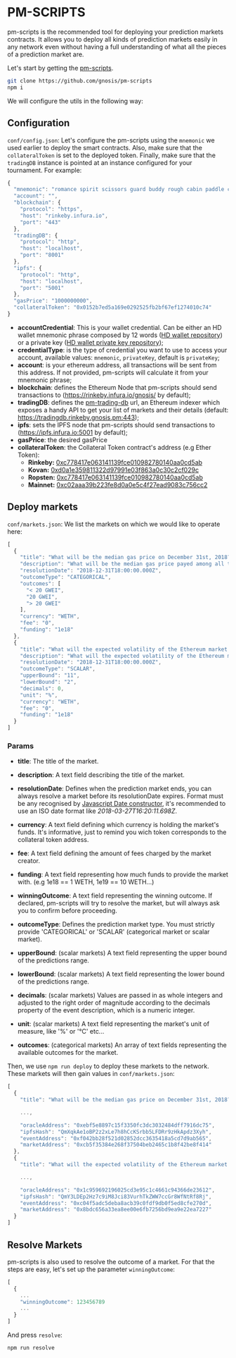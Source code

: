 # PM-SCRIPTS
pm-scripts is the recommended tool for deploying your prediction markets contracts. It allows you to deploy all kinds of prediction markets easily in any network even without having a full understanding of what all the pieces of a prediction market are. 

Let's start by getting the [pm-scripts](https://github.com/gnosis/pm-scripts). 
```sh
git clone https://github.com/gnosis/pm-scripts
npm i
```

We will configure the utils in the following way:

## Configuration

`conf/config.json`: Let's configure the pm-scripts using the `mnemonic` we used earlier to deploy the smart contracts. Also, make sure that the `collateralToken` is set to the deployed token. Finally, make sure that the `tradingDB` instance is pointed at an instance configured for your tournament. For example:

```js
{
  "mnemonic": "romance spirit scissors guard buddy rough cabin paddle cricket cactus clock buddy",
  "account": "",
  "blockchain": {
    "protocol": "https",
    "host": "rinkeby.infura.io",
    "port": "443"
  },
  "tradingDB": {
    "protocol": "http",
    "host": "localhost",
    "port": "8001"
  },
  "ipfs": {
    "protocol": "http",
    "host": "localhost",
    "port": "5001"
  },
  "gasPrice": "1000000000",
  "collateralToken": "0x0152b7ed5a169e0292525fb2bf67ef1274010c74"
}
```

* **accountCredential**: This is your wallet credential. Can be either an HD wallet mnemonic phrase composed by 12 words ([HD wallet repository](https://github.com/trufflesuite/truffle-hdwallet-provider)) or a private key ([HD wallet private key repository](https://github.com/rhlsthrm/truffle-hdwallet-provider-privkey));
* **credentialType**: is the type of credential you want to use to access your account, available values: `mnemonic`, `privateKey`, default is `privateKey`;
* **account**: is your ethereum address, all transactions will be sent from this address. If not provided, pm-scripts will calculate it from your mnemonic phrase;
* **blockchain**: defines the Ethereum Node that pm-scripts should send transactions to (https://rinkeby.infura.io/gnosis/ by default);
* **tradingDB**: defines the [pm-trading-db](pm-trading-db/) url, an Ethereum indexer which exposes a handy API to get your list of markets and their details (default: https://tradingdb.rinkeby.gnosis.pm:443);
* **ipfs**: sets the IPFS node that pm-scripts should send transactions to (https://ipfs.infura.io:5001 by default);
* **gasPrice**: the desired gasPrice
* **collateralToken**: the Collateral Token contract's address (e.g Ether Token):
  - **Rinkeby:** [0xc778417e063141139fce010982780140aa0cd5ab](https://rinkeby.etherscan.io/address/0xc778417e063141139fce010982780140aa0cd5ab)
  - **Kovan:** [0xd0a1e359811322d97991e03f863a0c30c2cf029c](https://kovan.etherscan.io/address/0xd0a1e359811322d97991e03f863a0c30c2cf029c)
  - **Ropsten:** [0xc778417e063141139fce010982780140aa0cd5ab](https://ropsten.etherscan.io/address/0xc778417e063141139fce010982780140aa0cd5ab)
  - **Mainnet:** [0xc02aaa39b223fe8d0a0e5c4f27ead9083c756cc2](https://etherscan.io/address/0xc02aaa39b223fe8d0a0e5c4f27ead9083c756cc2)

## Deploy markets

`conf/markets.json`: We list the markets on which we would like to operate here:

```js
[
  {
    "title": "What will be the median gas price on December 31st, 2018?",
    "description": "What will be the median gas price payed among all transactions on December 31st, 2018?",
    "resolutionDate": "2018-12-31T18:00:00.000Z",
    "outcomeType": "CATEGORICAL",
    "outcomes": [
      "< 20 GWEI",
      "20 GWEI",
      "> 20 GWEI"
    ],
    "currency": "WETH",
    "fee": "0",
    "funding": "1e18"
  },
  {
    "title": "What will the expected volatility of the Ethereum market be by December 31st over a 30-day estimate?",
    "description": "What will the expected volatility of the Ethereum market be by December 31st, 2018, over a 30-day estimate? Source: https://www.buybitcoinworldwide.com/ethereum-volatility/",
    "resolutionDate": "2018-12-31T18:00:00.000Z",
    "outcomeType": "SCALAR",
    "upperBound": "11",
    "lowerBound": "2",
    "decimals": 0,
    "unit": "%",
    "currency": "WETH",
    "fee": "0",
    "funding": "1e18"
  }
]
```
### Params
* **title**: The title of the market.

* **description**: A text field describing the title of the market.

* **resolutionDate**: Defines when the prediction market ends, you can always resolve a market before its resolutionDate expires.
Format must be any recognised by
[Javascript Date constructor](https://developer.mozilla.org/en-US/docs/Web/JavaScript/Reference/Global_Objects/Date),
it's recommended to use an ISO date format like *2018-03-27T16:20:11.698Z*.

* **currency**: A text field defining which currency is holding the market's funds. It's informative, just to remind you wich token corresponds to the collateral token address.

* **fee**: A text field defining the amount of fees charged by the market creator.

* **funding**: A text field representing how much funds to provide the market with. (e.g 1e18 == 1 WETH, 1e19 == 10 WETH...)

* **winningOutcome**: A text field representing the winning outcome. If declared, pm-scripts  will try to resolve the market, but will always ask you to confirm before proceeding.

* **outcomeType**: Defines the prediction market type. You must strictly provide 'CATEGORICAL' or 'SCALAR' (categorical market
or scalar market).

* **upperBound**: (scalar markets) A text field representing the upper bound of the predictions range.

* **lowerBound**: (scalar markets) A text field representing the lower bound of the predictions range.

* **decimals**: (scalar markets) Values are passed in as whole integers and adjusted to the right order of magnitude according to the decimals property of the event description, which is a numeric integer.

* **unit**: (scalar markets) A text field representing the market's unit of measure, like '%' or '°C' etc...

* **outcomes**: (categorical markets) An array of text fields representing the available outcomes for the market.


Then, we use `npm run deploy` to deploy these markets to the network. These markets will then gain values in `conf/markets.json`:

```js
[
  {
    "title": "What will be the median gas price on December 31st, 2018?",

    ...,

    "oracleAddress": "0xebf5e8897c15f3350fc3dc3032484dff7916dc75",
    "ipfsHash": "QmXqkAe1oBP2z2xLe7h8hCcKSrbb5LFDRr9zHkApdz3Xyh",
    "eventAddress": "0xf042bb28f521d02852dcc3635418a5cd7d9ab565",
    "marketAddress": "0xcb5f35384e268f37504beb2465c1b8f42be8f414"
  },
  {
    "title": "What will the expected volatility of the Ethereum market be by December 31st over a 30-day estimate?",

    ...,

    "oracleAddress": "0x1c959692196025cd3e95c1c4661c94366de23612",
    "ipfsHash": "QmY3LDEp2Hz7c9iM8Jci83VurhTkZWW7ccGr8WfNtRf8Rj",
    "eventAddress": "0xc04f5adc5deba8acb39c0fdf9db0f5ed8cfe270d",
    "marketAddress": "0x8bdc656a33ea8ee00e6fb7256bd9ea9e22ea7227"
  }
]
```

## Resolve Markets
pm-scripts is also used to resolve the outcome of a market. For that the steps are easy, let's set up the parameter `winningOutcome`:
```javascript
[
  {
    ...
    "winningOutcome": 123456789
    ...
  }
]
```
And press `resolve`:
```sh
npm run resolve
```
